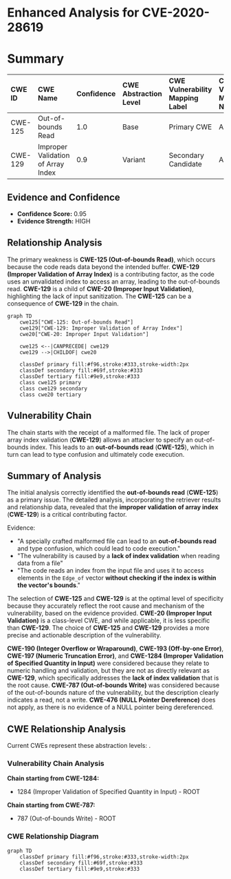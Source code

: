 # Enhanced Analysis for CVE-2020-28619

# Summary
| CWE ID  | CWE Name                                      | Confidence | CWE Abstraction Level | CWE Vulnerability Mapping Label | CWE-Vulnerability Mapping Notes |
| :-------- | :-------------------------------------------- | :--------- | :-------------------- | :------------------------------ | :------------------------------ |
| CWE-125 | Out-of-bounds Read                            | 1.0        | Base                  | Primary CWE                     | Allowed                       |
| CWE-129 | Improper Validation of Array Index            | 0.9        | Variant               | Secondary Candidate             | Allowed                       |

## Evidence and Confidence

*   **Confidence Score:** 0.95
*   **Evidence Strength:** HIGH

## Relationship Analysis
The primary weakness is **CWE-125 (Out-of-bounds Read)**, which occurs because the code reads data beyond the intended buffer. **CWE-129 (Improper Validation of Array Index)** is a contributing factor, as the code uses an unvalidated index to access an array, leading to the out-of-bounds read. **CWE-129** is a child of **CWE-20 (Improper Input Validation)**, highlighting the lack of input sanitization. The **CWE-125** can be a consequence of **CWE-129** in the chain.

```mermaid
graph TD
    cwe125["CWE-125: Out-of-bounds Read"]
    cwe129["CWE-129: Improper Validation of Array Index"]
    cwe20["CWE-20: Improper Input Validation"]

    cwe125 <--|CANPRECEDE| cwe129
    cwe129 -->|CHILDOF| cwe20

    classDef primary fill:#f96,stroke:#333,stroke-width:2px
    classDef secondary fill:#69f,stroke:#333
    classDef tertiary fill:#9e9,stroke:#333
    class cwe125 primary
    class cwe129 secondary
    class cwe20 tertiary
```

## Vulnerability Chain
The chain starts with the receipt of a malformed file. The lack of proper array index validation (**CWE-129**) allows an attacker to specify an out-of-bounds index. This leads to an **out-of-bounds read** (**CWE-125**), which in turn can lead to type confusion and ultimately code execution.

## Summary of Analysis
The initial analysis correctly identified the **out-of-bounds read** (**CWE-125**) as a primary issue. The detailed analysis, incorporating the retriever results and relationship data, revealed that the **improper validation of array index** (**CWE-129**) is a critical contributing factor.

Evidence:
- "A specially crafted malformed file can lead to an **out-of-bounds read** and type confusion, which could lead to code execution."
- "The vulnerability is caused by a **lack of index validation** when reading data from a file"
- "The code reads an index from the input file and uses it to access elements in the `Edge_of` vector **without checking if the index is within the vector's bounds**."

The selection of **CWE-125** and **CWE-129** is at the optimal level of specificity because they accurately reflect the root cause and mechanism of the vulnerability, based on the evidence provided. **CWE-20 (Improper Input Validation)** is a class-level CWE, and while applicable, it is less specific than **CWE-129**. The choice of **CWE-125** and **CWE-129** provides a more precise and actionable description of the vulnerability.

**CWE-190 (Integer Overflow or Wraparound)**, **CWE-193 (Off-by-one Error)**, **CWE-197 (Numeric Truncation Error)**, and **CWE-1284 (Improper Validation of Specified Quantity in Input)** were considered because they relate to numeric handling and validation, but they are not as directly relevant as **CWE-129**, which specifically addresses the **lack of index validation** that is the root cause. **CWE-787 (Out-of-bounds Write)** was considered because of the out-of-bounds nature of the vulnerability, but the description clearly indicates a read, not a write. **CWE-476 (NULL Pointer Dereference)** does not apply, as there is no evidence of a NULL pointer being dereferenced.


## CWE Relationship Analysis

Current CWEs represent these abstraction levels: .


### Vulnerability Chain Analysis

**Chain starting from CWE-1284:**
- 1284 (Improper Validation of Specified Quantity in Input) - ROOT


**Chain starting from CWE-787:**
- 787 (Out-of-bounds Write) - ROOT



### CWE Relationship Diagram

```mermaid
graph TD
    classDef primary fill:#f96,stroke:#333,stroke-width:2px
    classDef secondary fill:#69f,stroke:#333
    classDef tertiary fill:#9e9,stroke:#333
```